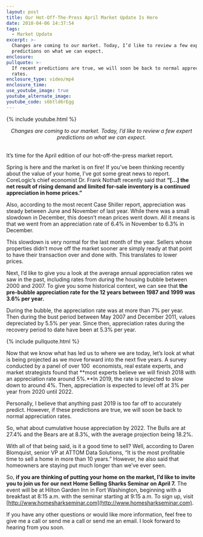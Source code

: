 ```yaml
---
layout: post
title: Our Hot-Off-The-Press April Market Update Is Here
date: 2018-04-06 14:37:54
tags:
  - Market Update
excerpt: >-
  Changes are coming to our market. Today, I’d like to review a few expert
  predictions on what we can expect.
enclosure:
pullquote: >-
  If recent predictions are true, we will soon be back to normal appreciation
  rates.
enclosure_type: video/mp4
enclosure_time:
use_youtube_image: true
youtube_alternate_image:
youtube_code: s6btld6rEgg
---
```


{% include youtube.html %}

<center><em>Changes are coming to our market. Today, I&rsquo;d like to review a few expert predictions on what we can expect.</em></center>

<center>&nbsp;</center>

It’s time for the April edition of our hot-off-the-press market report.&nbsp;

Spring is here and the market is on fire! If you’ve been thinking recently about the value of your home, I’ve got some great news to report. CoreLogic’s chief economist Dr. Frank Nothaft recently said that **“[…] the net result of rising demand and limited for-sale inventory is a continued appreciation in home prices.”**&nbsp;

Also, according to the most recent Case Shiller report, appreciation was steady between June and November of last year. While there was a small slowdown in December, this doesn’t mean prices went down. All it means is that we went from an appreciation rate of 6.4% in November to 6.3% in December.&nbsp;

This slowdown is very normal for the last month of the year. Sellers whose properties didn’t move off the market sooner are simply ready at that point to have their transaction over and done with. This translates to lower prices.&nbsp;

Next, I’d like to give you a look at the average annual appreciation rates we saw in the past, including rates from during the housing bubble between 2000 and 2007. To give you some historical context, we can see that **the pre-bubble appreciation rate for the 12 years between 1987 and 1999 was 3.6% per year.**&nbsp;

During the bubble, the appreciation rate was at more than 7% per year. Then during the bust period between May 2007 and December 2011, values depreciated by 5.5% per year. Since then, appreciation rates during the recovery period to date have been at 5.3% per year.

{% include pullquote.html %}

Now that we know what has led us to where we are today, let’s look at what is being projected as we move forward into the next five years. A survey conducted by a panel of over 100 &nbsp;economists, real estate experts, and market strategists found that **most experts believe we will finish 2018 with an appreciation rate around 5%.**In 2019, the rate is projected to slow down to around 4%. Then, appreciation is expected to level off at 3% per year from 2020 until 2022.&nbsp;

Personally, I believe that anything past 2019 is too far off to accurately predict. However, if these predictions are true, we will soon be back to normal appreciation rates.

So, what about cumulative house appreciation by 2022. The Bulls are at 27.4% and the Bears are at 8.3%, with the average projection being 18.2%.&nbsp;

With all of that being said, is it a good time to sell? Well, according to Daren Blomquist, senior VP at ATTOM Data Solutions, “It is the most profitable time to sell a home in more than 10 years.” However, he also said that homeowners are staying put much longer than we’ve ever seen.&nbsp;

So, **if you are thinking of putting your home on the market, I’d like to invite you to join us for our next Home Selling Sharks Seminar on April 7.** The event will be at Hilton Garden Inn in Fort Washington, beginning with a breakfast at 8:15 a.m. with the seminar starting at 9:15 a.m. To sign up, visit [http://www.homesharkseminar.com](http://www.homesharkseminar.com).&nbsp;

If you have any other questions or would like more information, feel free to give me a call or send me a call or send me an email. I look forward to hearing from you soon.<br>&nbsp;